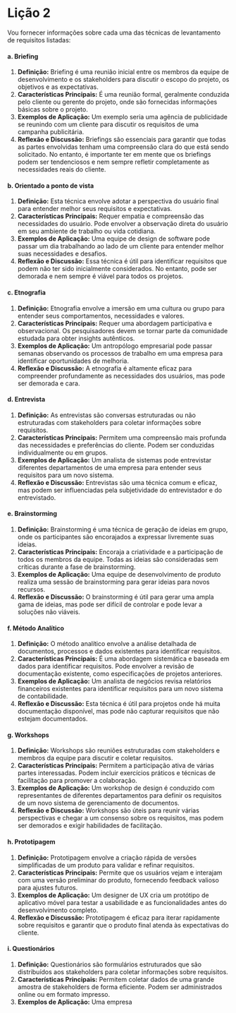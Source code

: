 # Lição 2

Vou fornecer informações sobre cada uma das técnicas de levantamento de requisitos listadas:

#### a. Briefing

1. **Definição:** Briefing é uma reunião inicial entre os membros da equipe de desenvolvimento e os stakeholders para discutir o escopo do projeto, os objetivos e as expectativas.
2. **Características Principais:** É uma reunião formal, geralmente conduzida pelo cliente ou gerente do projeto, onde são fornecidas informações básicas sobre o projeto.
3. **Exemplos de Aplicação:** Um exemplo seria uma agência de publicidade se reunindo com um cliente para discutir os requisitos de uma campanha publicitária.
4. **Reflexão e Discussão:** Briefings são essenciais para garantir que todas as partes envolvidas tenham uma compreensão clara do que está sendo solicitado. No entanto, é importante ter em mente que os briefings podem ser tendenciosos e nem sempre refletir completamente as necessidades reais do cliente.

#### b. Orientado a ponto de vista

1. **Definição:** Esta técnica envolve adotar a perspectiva do usuário final para entender melhor seus requisitos e expectativas.
2. **Características Principais:** Requer empatia e compreensão das necessidades do usuário. Pode envolver a observação direta do usuário em seu ambiente de trabalho ou vida cotidiana.
3. **Exemplos de Aplicação:** Uma equipe de design de software pode passar um dia trabalhando ao lado de um cliente para entender melhor suas necessidades e desafios.
4. **Reflexão e Discussão:** Essa técnica é útil para identificar requisitos que podem não ter sido inicialmente considerados. No entanto, pode ser demorada e nem sempre é viável para todos os projetos.

#### c. Etnografia

1. **Definição:** Etnografia envolve a imersão em uma cultura ou grupo para entender seus comportamentos, necessidades e valores.
2. **Características Principais:** Requer uma abordagem participativa e observacional. Os pesquisadores devem se tornar parte da comunidade estudada para obter insights autênticos.
3. **Exemplos de Aplicação:** Um antropólogo empresarial pode passar semanas observando os processos de trabalho em uma empresa para identificar oportunidades de melhoria.
4. **Reflexão e Discussão:** A etnografia é altamente eficaz para compreender profundamente as necessidades dos usuários, mas pode ser demorada e cara.

#### d. Entrevista

1. **Definição:** As entrevistas são conversas estruturadas ou não estruturadas com stakeholders para coletar informações sobre requisitos.
2. **Características Principais:** Permitem uma compreensão mais profunda das necessidades e preferências do cliente. Podem ser conduzidas individualmente ou em grupos.
3. **Exemplos de Aplicação:** Um analista de sistemas pode entrevistar diferentes departamentos de uma empresa para entender seus requisitos para um novo sistema.
4. **Reflexão e Discussão:** Entrevistas são uma técnica comum e eficaz, mas podem ser influenciadas pela subjetividade do entrevistador e do entrevistado.

#### e. Brainstorming

1. **Definição:** Brainstorming é uma técnica de geração de ideias em grupo, onde os participantes são encorajados a expressar livremente suas ideias.
2. **Características Principais:** Encoraja a criatividade e a participação de todos os membros da equipe. Todas as ideias são consideradas sem críticas durante a fase de brainstorming.
3. **Exemplos de Aplicação:** Uma equipe de desenvolvimento de produto realiza uma sessão de brainstorming para gerar ideias para novos recursos.
4. **Reflexão e Discussão:** O brainstorming é útil para gerar uma ampla gama de ideias, mas pode ser difícil de controlar e pode levar a soluções não viáveis.

#### f. Método Analítico

1. **Definição:** O método analítico envolve a análise detalhada de documentos, processos e dados existentes para identificar requisitos.
2. **Características Principais:** É uma abordagem sistemática e baseada em dados para identificar requisitos. Pode envolver a revisão de documentação existente, como especificações de projetos anteriores.
3. **Exemplos de Aplicação:** Um analista de negócios revisa relatórios financeiros existentes para identificar requisitos para um novo sistema de contabilidade.
4. **Reflexão e Discussão:** Esta técnica é útil para projetos onde há muita documentação disponível, mas pode não capturar requisitos que não estejam documentados.

#### g. Workshops

1. **Definição:** Workshops são reuniões estruturadas com stakeholders e membros da equipe para discutir e coletar requisitos.
2. **Características Principais:** Permitem a participação ativa de várias partes interessadas. Podem incluir exercícios práticos e técnicas de facilitação para promover a colaboração.
3. **Exemplos de Aplicação:** Um workshop de design é conduzido com representantes de diferentes departamentos para definir os requisitos de um novo sistema de gerenciamento de documentos.
4. **Reflexão e Discussão:** Workshops são úteis para reunir várias perspectivas e chegar a um consenso sobre os requisitos, mas podem ser demorados e exigir habilidades de facilitação.

#### h. Prototipagem

1. **Definição:** Prototipagem envolve a criação rápida de versões simplificadas de um produto para validar e refinar requisitos.
2. **Características Principais:** Permite que os usuários vejam e interajam com uma versão preliminar do produto, fornecendo feedback valioso para ajustes futuros.
3. **Exemplos de Aplicação:** Um designer de UX cria um protótipo de aplicativo móvel para testar a usabilidade e as funcionalidades antes do desenvolvimento completo.
4. **Reflexão e Discussão:** Prototipagem é eficaz para iterar rapidamente sobre requisitos e garantir que o produto final atenda às expectativas do cliente.

#### i. Questionários

1. **Definição:** Questionários são formulários estruturados que são distribuídos aos stakeholders para coletar informações sobre requisitos.
2. **Características Principais:** Permitem coletar dados de uma grande amostra de stakeholders de forma eficiente. Podem ser administrados online ou em formato impresso.
3. **Exemplos de Aplicação:** Uma empresa
